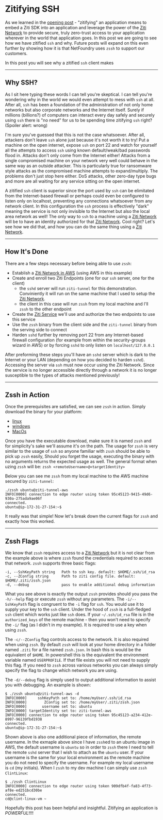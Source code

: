 # Zitifying SSH

As we learned in the [opening post](../README.md) - "zitifying" an application means to embed a Ziti SDK into an
application and leverage the power of
the [Ziti Network](https://openziti.github.io/ziti/overview.html#overview-of-a-ziti-network) to provide secure, truly
zero-trust access to your application wherever in the world that application goes. In this post we are going to see how
we have zitified `ssh` and why. Future posts will expand on this even further by showing how it is that NetFoundry
uses `zssh` to support our customers.

In this post you will see why a zitified `ssh` client makes

<hr>

## Why SSH?

As I sit here typing these words I can tell you're skeptical. I can tell you're wondering why in the world we would even
attempt to mess with `ssh` at all. After all, `ssh` has been a foundation of the administration of not only home
networks but also corporate networks and the Internet itself. Surely if millions (billions?) of computers can interact
every day safely and securely using `ssh` there is "no need" for us to be spending time zitifying `ssh`
right? (Spoiler alert: wrong)

I'm sure you've guessed that this is not the case whatsoever. After all, attackers don't leave `ssh` alone just because
it's not worth it to try! Put a machine on the open internet, expose `ssh` on port 22 and watch for yourself all the
attempts to access `ssh` using known default/weak/bad passwords flood in. Attacks don't only come from the Internet
either! Attacks from a single compromised machine on your network very well could behave in the same way as an outside
attacker. This is particularly true for ransomware style attacks as the compromised machine attempts to expand/multiply.
The problems don't just stop here either. DoS attacks, other zero-day type bugs and more are all waiting for any service
sitting on the open internet.

A zitified `ssh` client is superior since the port used by `ssh` can be elimitated from the Internet-based firewall or
perhaps could even be configured to listen only on localhost, preventing any connections whatsoever from any network
client. In this configuration the `ssh` process is effectively "dark"
meaning the service is not only invisible to the Internet but also the local area network as well! The only way to
`ssh` to a machine using a [Ziti Network](https://openziti.github.io/ziti/overview.html#overview-of-a-ziti-network) will
be to have an identity authorized for
that [Ziti Network](https://openziti.github.io/ziti/overview.html#overview-of-a-ziti-network). Cool right? Let's see how
we did that, and how you can do the same thing using
a [Ziti Network](https://openziti.github.io/ziti/overview.html#overview-of-a-ziti-network).

<hr>

## How It's Done

There are a few steps necessary before being able to use `zssh`:

* Establish a [Ziti Network in AWS](https://github.com/openziti/ziti/blob/release-next/quickstart/aws.md) (using AWS in
  this example)
* Create and enroll two Ziti Endpoints (one for our `ssh` server, one for the client)
    * the `sshd` server will run `ziti-tunnel` for this demonstration. Conviniently it will run on the same machine that
      I used to setup the [Ziti Network](https://openziti.github.io/ziti/overview.html#overview-of-a-ziti-network).
    * the client in this case will run `zssh` from my local machine and I'll `zssh` to the other endpoint
* Create the [Ziti Service](https://openziti.github.io/ziti/services/overview.html) we'll use and authorize the two
  endpoints to use this service
* Use the `zssh` binary from the client side and the `ziti-tunnel` binary from the serving side to connect
* Harden `sshd` further by removing port 22 from any Internet-based firewall configuration (for example from within the
  security-groups wizard in AWS) or by forcing `sshd` to only listen on `localhost/127.0.0.1`

After preforming these steps you'll have an `sshd` server which is dark to the Internet or your LAN (depending on how
you decided to harden `sshd`). Accessing the server via `ssh` must now occur using the Ziti Network. Since the service
is no longer accessible directly through a network it is no longer susceptible to the types of attacks mentioned
previously!

<hr>

## Zssh in Action

Once the prerequisites are satisfied, we can see `zssh` in action. Simply download the binary for your platform:

* [linux](https://github.com/openziti-incubator/zssh/releases/download/latest-tag/zssh-linux-amd64)
* [windows](https://github.com/openziti-incubator/zssh/releases/download/latest-tag/zssh-windows-amd64.exe)
* [MacOs](https://github.com/openziti-incubator/zssh/releases/download/latest-tag/zssh-macos-amd64)

Once you have the executable download, make sure it is named `zssh` and for simplicity's sake we'll assume it's on the
path. The usage for `zssh` is very similar to the usage of `ssh` so anyone familiar with `zssh` should be able to pick
up `zssh` easily, Should you forget the usage, executing the binary with no arguments returns the expected usage as
well. The general format when uzing `zssh` will be: `zssh <remoteUsername>@<targetIdentity>`

Below you can see me `zssh` from my local machine to the AWS machine secured by `ziti-tunnel`:

    ./zssh ubuntu@ziti-tunnel-aws
    INFO[0000] connection to edge router using token 95c45123-9415-49d6-930a-275ada9ae06f
    connected.
    ubuntu@ip-172-31-27-154:~$

It really was that simple! Now let's break down the current flags for `zssh` and exactly how this worked.

<hr>

## Zssh Flags

We know that `zssh` requires access to
a [Ziti Network](https://openziti.github.io/ziti/overview.html#overview-of-a-ziti-network) but it is not clear from the
example above is where `zzsh` found the credentials required to access that network. `zssh` supports three basic flags:

    -i, --SshKeyPath string   Path to ssh key. default: $HOME/.ssh/id_rsa
    -c, --ZConfig string      Path to ziti config file. default: $HOME/.ziti/zssh.json
    -d, --debug               pass to enable additional debug information

What you see above is exactly the output `zssh` provides should you pass the `-h/--help` flag or execute `zssh`
without any parameters. The `-i/--SshKeyPath` flag is congruent to the `-i` flag for `ssh`. You would use it to supply
your key to the `ssh` client. Under the hood of `zssh` is a full-fledged `ssh` client which works just like `ssh` does.
If your `~/.ssh/id_rsa` file is in the `authorized_keys` of the remote machine - then you won't need to specify the
`-i/` flag (as I didn't in my example). It is required to use a key when using `zssh`.

The `-c/--ZConfig` flag controls access to the network. It is also required when using `zssh`. By default `zssh`
will look at your home directory in a folder named `.ziti` for a file named `zssh.json`. In bash this is would be the
equivalent of `$HOME`. In powershell this is the equivalent the environment variable named `USERPROFILE`. If that file
exists you will not need to supply this flag. If you need to `zssh` across various networks you can always simply
specify the flag to change which network you are using.

The `-d/--debug` flag is simply used to output additional information to assist you with debugging. An example is shown:

    $ ./zssh ubuntu@ziti-tunnel-aws -d
    INFO[0000]     sshKeyPath set to: /home/myUser/.ssh/id_rsa
    INFO[0000]        ZConfig set to: /home/myUser/.ziti/zssh.json
    INFO[0000]       username set to: ubuntu
    INFO[0000] targetIdentity set to: ziti-tunnel-aws
    INFO[0000] connection to edge router using token 95c45123-a234-412e-8997-96139fbd1938
    connected.
    ubuntu@ip-172-31-27-154:~$

Shown above is also one additional piece of information, the remote username. In the exmaple above since I have
`zssh`ed to an ubuntu image in AWS, the default username is `ubuntu` so in order to `zssh` there I need to tell the
remote `sshd` server that I wish to attach as the `ubuntu` user. If your username is the same for your local environment
as the remote machine you do not need to specify the username. For example my local username is `cd`
(my initials). When I `zssh` to my dev machine I can simply use `zssh ClintLinux`:

    $ ./zssh ClintLinux
    INFO[0000] connection to edge router using token 909dfb4f-fa83-4f73-af8e-ed251bcd30be
    connected.
    cd@clint-linux-vm ~

Hopefully this post has been helpful and insightful. Zitifying an application is _POWERFUL_!!!!